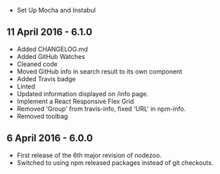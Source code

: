 * Set Up Mocha and Instabul

## 11 April 2016 - 6.1.0

* Added CHANGELOG.md
* Added GitHub Watches
* Cleaned code
* Moved GitHub info in search result to its own component
* Added Travis badge
* Linted
* Updated information displayed on /info page.
* Implement a React Responsive Flex Grid
* Removed 'Group' from travis-info, fixed 'URL' in npm-info.
* Removed toolbag

## 6 April 2016 - 6.0.0

* First release of the 6th major revision of nodezoo.
* Switched to using npm released packages instead of git checkouts.
